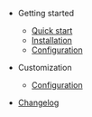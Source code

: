 - Getting started
  - [Quick start](quickstart.md)
  - [Installation](installation.md)
  - [Configuration](configuration.md)

- Customization

  - [Configuration](configuration.md)

- [Changelog](changelog.md)